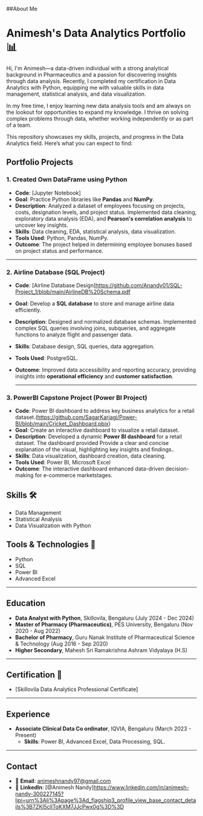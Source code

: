 ##About Me

# Animesh's Data Analytics Portfolio 📊

Hi, I'm Animesh—a data-driven individual with a strong analytical background in Pharmaceutics and a passion for discovering insights through data analysis. Recently, I completed my certification in Data Analytics with Python, equipping me with valuable skills in data management, statistical analysis, and data visualization.

In my free time, I enjoy learning new data analysis tools and am always on the lookout for opportunities to expand my knowledge. I thrive on solving complex problems through data, whether working independently or as part of a team.

This repository showcases my skills, projects, and progress in the Data Analytics field. Here’s what you can expect to find:

## **Portfolio Projects**
### **1. Created Own DataFrame using Python**
- **Code**: [Jupyter Notebook]
- **Goal**: Practice Python libraries like **Pandas** and **NumPy**.
- **Description**: Analyzed a dataset of employees focusing on projects, costs, designation levels, and project status. Implemented data cleaning, exploratory data analysis (EDA), and **Pearson's correlation analysis** to uncover key insights.
- **Skills**: Data cleaning, EDA, statistical analysis, data visualization.
- **Tools Used**: Python, Pandas, NumPy.
- **Outcome**: The project helped in determining employee bonuses based on project status and performance.

---
### **2. Airline Database (SQL Project)**
- **Code**: [Airline Database Design]https://github.com/Anandy01/SQL-Project_1/blob/main/AirlineDB%20Schema.pdf
- **Goal**: Develop a **SQL database** to store and manage airline data efficiently.
- **Description**: Designed and normalized database schemas. Implemented complex SQL queries involving joins, subqueries, and aggregate functions to analyze flight and passenger data.
- **Skills**: Database design, SQL queries, data aggregation.
- **Tools Used**: PostgreSQL.
- **Outcome**: Improved data accessibility and reporting accuracy, providing insights into **operational efficiency** and **customer satisfaction**.

  ---
### **3. PowerBI Capstone Project (Power BI Project)**
- **Code**: Power BI dashboard to address key business analytics for a retail dataset.(https://github.com/SagarKarjagi/Power-BI/blob/main/Cricket_Dashboard.pbix)
- **Goal**: Create an interactive dashboard to visualize a retail dataset.
- **Description**: Developed a dynamic **Power BI dashboard** for a retail dataset. The dashboard provided Provide a clear and concise explanation of the visual, highlighting key insights and findings..
- **Skills**: Data visualization, dashboard creation, data cleaning.
- **Tools Used**: Power BI, Microsoft Excel
- **Outcome**: The interactive dashboard enhanced data-driven decision-making for e-commerce marketstages.

## Skills 🛠️
- Data Management
- Statistical Analysis
- Data Visualization with Python

## Tools & Technologies 🔧
- Python
- SQL
- Power BI
- Advanced Excel

---

## **Education**
- **Data Analyst with Python**, Skillovila, Bengaluru (July 2024 - Dec 2024)
- **Master of Pharmacy (Pharmaceutics)**, PES University, Bengaluru (Nov 2020 - Aug 2022)
- **Bachelor of Pharmacy**, Guru Nanak Institute of Pharmaceutical Science & Technology (Aug 2016 - Sep 2020)
- **Higher Secondary**, Mahesh Sri Ramakrishna Ashram Vidyalaya (H.S)

---

## Certification 📜
- [Skillovila Data Analytics Professional Certificate]

---

## **Experience**
- **Associate Clinical Data Co  ordinator**, IQVIA, Bengaluru (March 2023 - Present)
  - **Skills**: Power BI, Advanced Excel, Data Processing, SQL.

---

## **Contact**
- 📧 **Email**: animeshnandy97@gmail.com
- 💼 **LinkedIn**: [@Animesh Nandy]https://www.linkedin.com/in/animesh-nandy-300227145?lipi=urn%3Ali%3Apage%3Ad_flagship3_profile_view_base_contact_details%3B7ZKl5cllToKXM7JJcPwx0g%3D%3D
